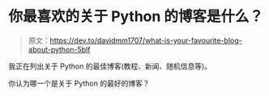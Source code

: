 # 你最喜欢的关于 Python 的博客是什么？

> 原文：<https://dev.to/davidmm1707/what-is-your-favourite-blog-about-python-5blf>

我正在列出关于 Python 的最佳博客(教程、新闻、随机信息等)。

你认为哪一个是关于 Python 的最好的博客？